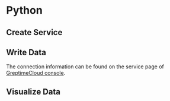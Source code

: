 # Python

<!--@include: @/db-cloud-shared/tutorials/monitor-host-metrics/overview.md-->

## Create Service

<!--@include: @/greptimecloud/getting-started/create-service.md-->

## Write Data

<!--@include: @/db-cloud-shared/tutorials/monitor-host-metrics/python-demo.md-->

The connection information can be found on the service page of [GreptimeCloud console](https://console.greptime.cloud/service).

## Visualize Data

<!--@include: ./visualize-data.md-->

